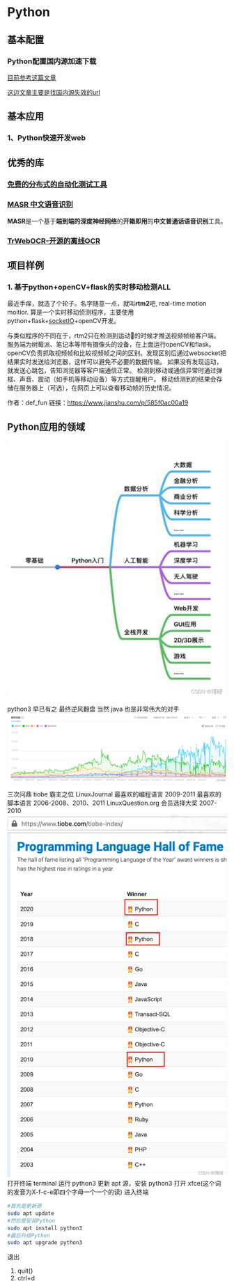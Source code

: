 # Python

## 基本配置

### Python配置国内源加速下载

[目前参考这篇文章](https://www.cnblogs.com/sunnydou/p/5801760.html)

[这边文章主要是找国内源失效的url](https://blog.csdn.net/weixin_41633902/article/details/115754289)

## 基本应用

### 1、Python快速开发web

## 优秀的库

### [免费的分布式的自动化测试工具](http://www.selenium.org.cn/)



### [MASR 中文语音识别](https://gitee.com/mindtracer/masr)

**MASR**是一个基于**端到端的深度神经网络**的**开箱即用**的**中文普通话语音识别**工具。

### [TrWebOCR-开源的离线OCR](https://github.com/alisen39/TrWebOCR)



## 项目样例

### 1. 基于python+openCV+flask的实时移动检测ALL

最近手痒，就造了个轮子。名字随意一点，就叫**rtm2**吧, real-time motion moitior.
 算是一个实时移动侦测程序，主要使用python+flask+[socketIO](https://links.jianshu.com/go?to=https%3A%2F%2Fsocket.io%2F)+openCV开发。

与类似程序的不同在于，rtm2只在检测到运动🏃的时候才推送视频帧给客户端。
 服务端为树莓派、笔记本等带有摄像头的设备，在上面运行openCV和flask。
 openCV负责抓取视频帧和比较视频帧之间的区别。发现区别后通过websocket把结果实时发送给浏览器，这样可以避免不必要的数据传输。
 如果没有发现运动，就发送心跳包，告知浏览器等客户端通信正常。
 检测到移动或通信异常时通过弹框、声音、震动（如手机等移动设备）等方式提醒用户。
 移动侦测到的结果会存储在服务器上（可选），在网页上可以查看移动帧的历史情况。

作者：def_fun
链接：https://www.jianshu.com/p/585f0ac00a19











## Python应用的领域

![在这里插入图片描述](index.assets/watermark,type_d3F5LXplbmhlaQ,shadow_50,text_Q1NETiBA5Y2a57yU,size_20,color_FFFFFF,t_70,g_se,x_16-16517224504666.png)

python3 早已有之
最终逆风翻盘
当然 java 也是非常伟大的对手
![在这里插入图片描述](index.assets/watermark,type_d3F5LXplbmhlaQ,shadow_50,text_Q1NETiBA5Y2a57yU,size_20,color_FFFFFF,t_70,g_se,x_16-16517224383141-16517224559717.png)

三次问鼎 tiobe 霸主之位
LinuxJournal
最喜欢的编程语言 2009-2011
最喜欢的脚本语言 2006-2008、2010、2011
LinuxQuestion.org
会员选择大奖 2007-2010
![在这里插入图片描述](index.assets/watermark,type_d3F5LXplbmhlaQ,shadow_50,text_Q1NETiBA5Y2a57yU,size_20,color_FFFFFF,t_70,g_se,x_16-16517224383142-16517224578048.png)
打开终端 terminal
运行 python3
更新 apt 源，安装 python3
打开 xfce(这个词的发音为X-f-c-e即四个字母一个一个的读)
进入终端

```bash
#首先是更新源
sudo apt update
#然后是安装Python
sudo apt install python3
#最后升级Python
sudo apt upgrade python3
```

退出
1. quit()
2. ctrl+d